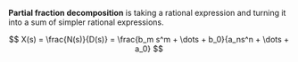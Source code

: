 **Partial fraction decomposition** is taking a rational expression and turning it into a sum of simpler rational expressions.

$$
X(s) = \frac{N(s)}{D(s)} = \frac{b_m s^m + \dots + b_0}{a_ns^n + \dots + a_0}
$$